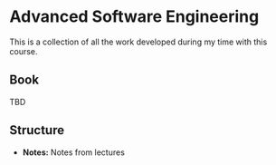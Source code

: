 # Advanced Software Engineering

This is a collection of all the work developed during my time with this course.

## Book

TBD

## Structure

- **Notes:** Notes from lectures
